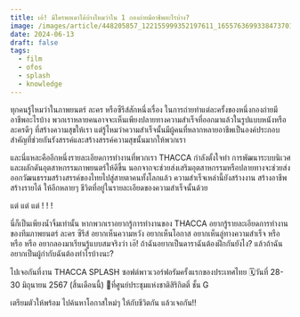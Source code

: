 ```yaml
---
title: เอ้! มีใครพอเดาได้บ้างไหมว่าใน 1 กองถ่ายมีอาชีพอะไรบ้าง?
image: /images/article/448205857_122155999352197611_1655763699338473701_n-1-.jpg
date: 2024-06-13
draft: false
tags:
  - film
  - ofos
  - splash
  - knowledge
---
```

ทุกคนรู้ไหมว่าในภาพยนตร์ ละคร หรือซีรีส์สักหนึ่งเรื่อง ในการถ่ายทำแต่ละครั้งของหนึ่งกองถ่ายมีอาชีพอะไรบ้าง พวกเราหลายคนอาจจะเห็นเพียงปลายทางความสำเร็จที่ออกมาแล้วในรูปแบบหนังหรือละครดีๆ ที่สร้างความสุขให้เรา แต่รู้ไหมว่าความสำเร็จนั้นมีผู้คนที่หลากหลายอาชีพเป็นองค์ประกอบสำคัญที่ช่วยกันรังสรรค์และสร้างสรรค์ความสุขนั้นมากให้พวกเรา

และนี่แหละคืออีกหนึ่งรายละเอียดการทำงานที่พวกเรา THACCA กำลังตั้งใจทำ การพัฒนาระบบนิเวศและผลักดันอุตสาหกรรมภาพยนตร์ให้ดีขึ้น นอกจากจะช่วยส่งเสริมอุตสาหกรรมหรือปลายทางจะช่วยส่งออกวัฒนธรรมสร้างสรรค์ของไทยไปสู่สายตาคนทั้งโลกแล้ว ความสำเร็จเหล่านี้ยังสร้างงาน สร้างอาชีพ สร้างรายได้ ให้อีกหลายๆ ชีวิตที่อยู่ในรายละเอียดของความสำเร็จนั้นด้วย

แต่ แต่ แต่ ! ! !

นี่ก็เป็นเพียงน้ำจิ้มเท่านั้น หากพวกเราอยากรู้การทำงานของ THACCA อยากรู้รายละเอียดการทำงานของทีมภาพยนตร์ ละคร ซีรีส์ อยากเห็นความหวัง อยากเห็นโอกาส อยากเห็นลู่ทางความสำเร็จ หรือ หรือ หรือ อยากลองมาเรียนรู้แบบสมจริงว่า เอ๊! ถ้าฉันอยากเป็นดาราฉันต้องฝึกกันยังไง? แล้วถ้าฉันอยากเป็นผู้กำกับฉันต้องทำไรบ้างนะ?

ไปเจอกันที่งาน THACCA SPLASH ซอฟต์พาวเวอร์ฟอรัมครั้งแรกของประเทศไทย
🗓️วันที่ 28-30 มิถุนายน 2567 (สิ้นเดือนนี้)
📍ที่ศูนย์ประชุมแห่งชาติสิริกิตติ์ ชั้น G

เตรียมตัวให้พร้อม ไปค้นหาโอกาสใหม่ๆ ให้กับชีวิตกัน แล้วเจอกัน!!
